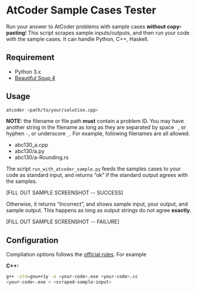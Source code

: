 # AtCoder Sample Cases Tester

Run your answer to AtCoder problems with sample cases **without copy-pasting**! This script scrapes sample inputs/outputs, and then run your code with the sample cases. It can handle Python, C++, Haskell.

## Requirement

-   Python 3.x
-   [Beautiful Soup 4](<http://www.crummy.com/software/BeautifulSoup/>)


## Usage

~~~~~~~~~~~~~~~~~~~~~~~~~~~~~~~~~~~~~~~~~~~~~~~~~~~~~~~~~~~~~~~~~~~~~~~~~~~~~~~~bash
atcoder <path/to/your/solution.cpp>
~~~~~~~~~~~~~~~~~~~~~~~~~~~~~~~~~~~~~~~~~~~~~~~~~~~~~~~~~~~~~~~~~~~~~~~~~~~~~~~~

**NOTE:** the filename or file path **must** contain a problem ID. You may have another
string in the filename as long as they are separated by space ` `, or hyphen
`-`, or underscore `_`. For example, following filenames are all allowed.

* abc130_a.cpp
* abc130/a.py
* abc130/a-Rounding.rs



The script `run_with_atcoder_sample.py` feeds the samples cases to your code as standard input, and returns “ok” if the standard output agrees with the samples.



[FILL OUT SAMPLE SCREENSHOT -- SUCCESS]



Otherwise, it returns “Incorrect”, and shows sample input, your output, and sample output. This happens as long as output strings do not agree **exactly**.



[FILL OUT SAMPLE SCREENSHOT -- FAILURE]





## Configuration

Compilation options follows the [official rules](https://atcoder.jp/contests/agc034/rules). For example

**C++:**

~~~~~~~~~~~~~~~~~~~~~~~~~~~~~~~~~~~~~~~~~~~~~~~~~~~~~~~~~~~~~~~~~~~~~~~~~~~~~~~~bash
g++ -std=gnu++1y -o <your-code>.exe <your-code>.cc
<your-code>.exe < <scraped-sample-input>
~~~~~~~~~~~~~~~~~~~~~~~~~~~~~~~~~~~~~~~~~~~~~~~~~~~~~~~~~~~~~~~~~~~~~~~~~~~~~~~~

